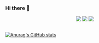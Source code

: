 ### Hi there 👋

<p align="center">
  <img src ="https://github-readme-stats.vercel.app/api?username=VmasterpartV&show_icons=true&count_private=true&theme=darcula&hide_border=true&hide=issues,contribs&bg_color=00000000">
  <img src ="https://github-readme-stats.vercel.app/api/top-langs/?username=VmasterpartV&layout=compact&hide_border=true&theme=darcula&bg_color=00000000&langs_count=6&hide=jupyter%20notebook,tex,css,php">
  <img src ="https://github-readme-streak-stats.herokuapp.com?user=VmasterpartV&theme=darcula&hide_border=true&background=FFFFFF00">
  <br>
  <br>
</p>

[![Anurag's GitHub stats](https://github-readme-stats.vercel.app/api?username=VmasterpartV)](https://github.com/VmasterpartV/github-readme-stats)


<!--
**VmasterpartV/VmasterpartV** is a ✨ _special_ ✨ repository because its `README.md` (this file) appears on your GitHub profile.

Here are some ideas to get you started:

- 🔭 I’m currently working on ...
- 🌱 I’m currently learning ...
- 👯 I’m looking to collaborate on ...
- 🤔 I’m looking for help with ...
- 💬 Ask me about ...
- 📫 How to reach me: ...
- 😄 Pronouns: ...
- ⚡ Fun fact: ...
-->

